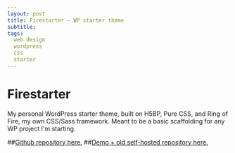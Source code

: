 ```yaml
---
layout: post
title: Firestarter – WP starter theme
subtitle:
tags:
  web design
  wordpress
  css
  starter
---
```


# Firestarter

My personal WordPress starter theme, built on H5BP, Pure CSS, and Ring of Fire, my own CSS/Sass framework. Meant to be a basic scaffolding for any WP project I'm starting.

##[Github repository here.](https://github.com/johnmccartin/firestarter)
##[Demo + old self-hosted repository here.](http://www.mccartin.info/firestarter/)
